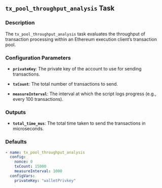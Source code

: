 ## `tx_pool_throughput_analysis` Task

### Description

The `tx_pool_throughput_analysis` task evaluates the throughput of transaction processing within an Ethereum execution client’s transaction pool.

### Configuration Parameters

- **`privateKey`**:
  The private key of the account to use for sending transactions.

- **`txCount`**:
  The total number of transactions to send.

- **`measureInterval`**:
  The interval at which the script logs progress (e.g., every 100 transactions).

### Outputs

- **`total_time_mus`**:
  The total time taken to send the transactions in microseconds.

### Defaults

```yaml
- name: tx_pool_throughput_analysis
  config:
    nonce: 0
    txCount: 15000
    measureInterval: 1000
  configVars:
    privateKey: "walletPrivkey"
```

